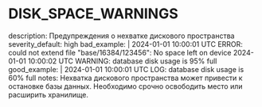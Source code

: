 # DISK_SPACE_WARNINGS

description: Предупреждения о нехватке дискового пространства
severity_default: high
bad_example: |
2024-01-01 10:00:01 UTC ERROR: could not extend file "base/16384/123456": No space left on device
2024-01-01 10:00:02 UTC WARNING: database disk usage is 95% full
good_example: |
2024-01-01 10:00:01 UTC LOG: database disk usage is 60% full
notes: Нехватка дискового пространства может привести к остановке базы данных. Необходимо срочно освободить место или расширить хранилище.
